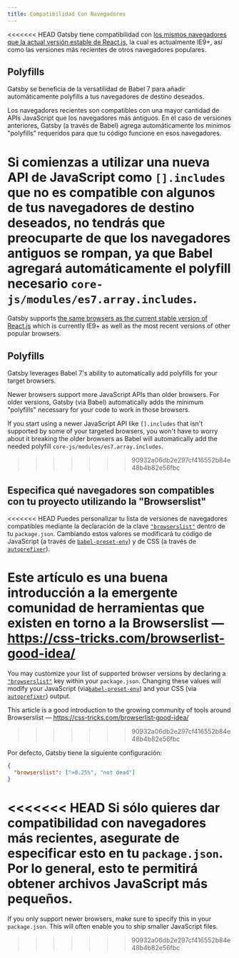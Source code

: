 ```yaml
---
title: Compatibilidad Con Navegadores
---
```


<<<<<<< HEAD
Gatsby tiene compatibilidad con
[los mismos navegadores que la actual versión estable de React.js](https://facebook.github.io/react/docs/react-dom.html#browser-support),
la cual es actualmente IE9+, así como las versiones más recientes de otros
navegadores populares.

## Polyfills

Gatsby se beneficia de la versatilidad de Babel 7 para añadir automáticamente polyfills
a tus navegadores de destino deseados.

Los navegadores recientes son compatibles con una mayor cantidad de APIs JavaScript que los navegadores
más antiguos. En el caso de versiones anteriores, Gatsby (a través de Babel) agrega automáticamente
los mínimos "polyfills" requeridos para que tu código funcione en esos navegadores.

Si comienzas a utilizar una nueva API de JavaScript como `[].includes` que no es
compatible con algunos de tus navegadores de destino deseados, no tendrás que preocuparte de que
los navegadores antiguos se rompan, ya que Babel agregará automáticamente el polyfill
necesario `core-js/modules/es7.array.includes`.
=======
Gatsby supports [the same browsers as the current stable version of React.js](https://facebook.github.io/react/docs/react-dom.html#browser-support) which is currently IE9+ as well as the most recent versions of other popular browsers.

## Polyfills

Gatsby leverages Babel 7's ability to automatically add polyfills for your target browsers.

Newer browsers support more JavaScript APIs than older browsers. For older versions, Gatsby (via Babel) automatically adds the minimum "polyfills" necessary for your code to work in those browsers.

If you start using a newer JavaScript API like `[].includes` that isn't supported by some of your targeted browsers, you won't have to worry about it breaking the older browsers as Babel will automatically add the needed polyfill `core-js/modules/es7.array.includes`.
>>>>>>> 90932a06db2e297cf416552b84e48b4b82e56fbc

## Especifica qué navegadores son compatibles con tu proyecto utilizando la "Browserslist"

<<<<<<< HEAD
Puedes personalizar tu lista de versiones de navegadores compatibles
mediante la declaración de la clave [`"browserslist"`](https://github.com/ai/browserslist)
dentro de tu `package.json`. Cambiando estos valores se modificará tu código de
JavaScript (a través de
[`babel-preset-env`](https://github.com/babel/babel-preset-env#targetsbrowsers))
y de CSS (a través de [`autoprefixer`](https://github.com/postcss/autoprefixer)).

Este artículo es una buena introducción a la emergente comunidad de herramientas que
existen en torno a la Browserslist — https://css-tricks.com/browserlist-good-idea/
=======
You may customize your list of supported browser versions by declaring a [`"browserslist"`](https://github.com/ai/browserslist) key within your `package.json`. Changing these values will modify your JavaScript (via[`babel-preset-env`](https://github.com/babel/babel-preset-env#targetsbrowsers)) and your CSS (via [`autoprefixer`](https://github.com/postcss/autoprefixer)) output.

This article is a good introduction to the growing community of tools around Browserslist — https://css-tricks.com/browserlist-good-idea/
>>>>>>> 90932a06db2e297cf416552b84e48b4b82e56fbc

Por defecto, Gatsby tiene la siguiente configuración:

```json:title=package.json
{
  "browserslist": [">0.25%", "not dead"]
}
```

<<<<<<< HEAD
Si sólo quieres dar compatibilidad con navegadores más recientes, asegurate de especificar esto en tu
`package.json`. Por lo general, esto te permitirá obtener archivos JavaScript más pequeños.
=======
If you only support newer browsers, make sure to specify this in your `package.json`. This will often enable you to ship smaller JavaScript files.
>>>>>>> 90932a06db2e297cf416552b84e48b4b82e56fbc
